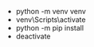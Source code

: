  - python -m venv venv
 - venv\Scripts\activate
 - python -m pip install <package-name>
 - deactivate
 
